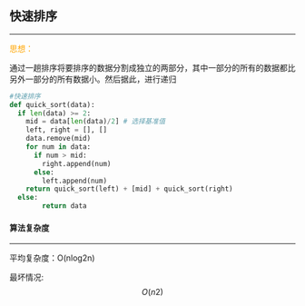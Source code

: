 ## 快速排序

----------

<font color='orange'>思想：</font>

通过一趟排序将要排序的数据分割成独立的两部分，其中一部分的所有的数据都比另外一部分的所有数据小。然后据此，进行递归 

```python
#快速排序
def quick_sort(data):
  if len(data) >= 2:
    mid = data[len(data)/2] # 选择基准值
    left, right = [], []
    data.remove(mid)
    for num in data:
      if num > mid:
        right.append(num)
      else:
        left.append(num)
    return quick_sort(left) + [mid] + quick_sort(right)
  else:
    	return data
```



#### 算法复杂度

----

平均复杂度：O(nlog2n)

最坏情况:
$$
O(n2)
$$
